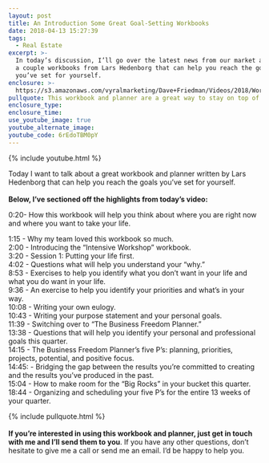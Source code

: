 ```yaml
---
layout: post
title: An Introduction Some Great Goal-Setting Workbooks
date: 2018-04-13 15:27:39
tags:
  - Real Estate
excerpt: >-
  In today’s discussion, I’ll go over the latest news from our market and share
  a couple workbooks from Lars Hedenborg that can help you reach the goals
  you’ve set for yourself.
enclosure: >-
  https://s3.amazonaws.com/vyralmarketing/Dave+Friedman/Videos/2018/Workbook+%252B+Planner+-+Charleston+%2526+Mt.+Pleasant+Real+Estate+Agent+(1).mp4
pullquote: This workbook and planner are a great way to stay on top of your goals
enclosure_type:
enclosure_time:
use_youtube_image: true
youtube_alternate_image:
youtube_code: 6rEdoTBM0pY
---
```


{% include youtube.html %}

Today I want to talk about a great workbook and planner written by Lars Hedenborg that can help you reach the goals you’ve set for yourself.<br><br>**Below, I’ve sectioned off the highlights from today’s video:**

0:20- How this workbook will help you think about where you are right now and where you want to take your life.

1:15 - Why my team loved this workbook so much.<br>2:00 - Introducing the “Intensive Workshop” workbook.<br>3:20 - Session 1: Putting your life first.<br>4:02 - Questions what will help you understand your “why.”<br>8:53 - Exercises to help you identify what you don’t want in your life and what you do want in your life.<br>9:36 - An exercise to help you identify your priorities and what’s in your way.<br>10:08 - Writing your own eulogy.<br>10:43 - Writing your purpose statement and your personal goals.<br>11:39 - Switching over to “The Business Freedom Planner.”<br>13:38 - Questions that will help you identify your personal and professional goals this quarter.<br>14:15 - The Business Freedom Planner’s five P’s: planning, priorities, projects, potential, and positive focus.<br>14:45: - Bridging the gap between the results you’re committed to creating and the results you’ve produced in the past.<br>15:04 - How to make room for the “Big Rocks” in your bucket this quarter.<br>18:44 - Organizing and scheduling your five P’s for the entire 13 weeks of your quarter.

{% include pullquote.html %}<br><br>**If you’re interested in using this workbook and planner, just get in touch with me and I’ll send them to you**. If you have any other questions, don’t hesitate to give me a call or send me an email. I’d be happy to help you.